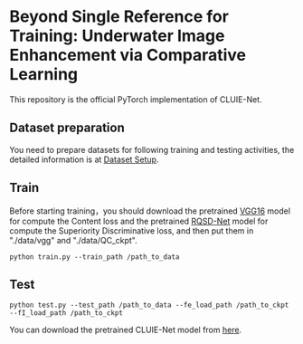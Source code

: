 # Beyond Single Reference for Training: Underwater Image Enhancement via Comparative Learning
This repository is the official PyTorch implementation of CLUIE-Net.
## Dataset preparation 
You need to prepare datasets for following training and testing activities, the detailed information is at [Dataset Setup](data/README.md).

## Train
Before starting training，you should download the pretrained [VGG16](https://drive.google.com/file/d/1tnuhKbe70qk-VkmnRsHgVrku8lE4pIie/view?usp=sharing) model for compute the Content loss and the pretrained [RQSD-Net](https://drive.google.com/file/d/14JpdY4eciYTQQ5Wb4-_rgCZqnBQdOT9N/view?usp=sharing) model for compute the Superiority Discriminative loss, and then put them in "./data/vgg" and "./data/QC_ckpt".
``` 
python train.py --train_path /path_to_data
```
## Test
```
python test.py --test_path /path_to_data --fe_load_path /path_to_ckpt --fI_load_path /path_to_ckpt 
```
You can download the pretrained CLUIE-Net model from [here](https://drive.google.com/drive/folders/1uecaMgi3hqUy6PXIUUqAJaxkFNPLosAL?usp=sharing).


